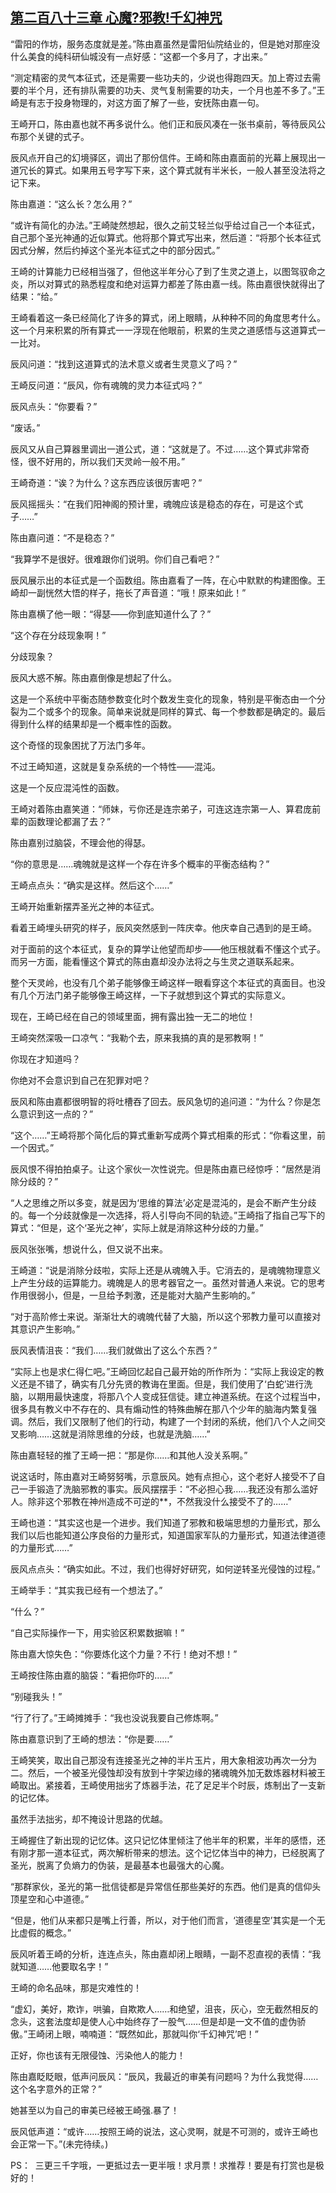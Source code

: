 ## [第二百八十三章 心魔?邪教!千幻神咒](https://www.xxbiquge.com/11_11207/8971876.html)


  “雷阳的作坊，服务态度就是差。”陈由嘉虽然是雷阳仙院结业的，但是她对那座没什么美食的纯科研仙城没有一点好感：“这都一个多月了，才出来。”

  “测定精密的灵气本征式，还是需要一些功夫的，少说也得跑四天。加上寄过去需要的半个月，还有排队需要的功夫、灵气复制需要的功夫，一个月也差不多了。”王崎是有志于投身物理的，对这方面了解了一些，安抚陈由嘉一句。

  王崎开口，陈由嘉也就不再多说什么。他们正和辰风凑在一张书桌前，等待辰风公布那个关键的式子。

  辰风点开自己的幻境驿区，调出了那份信件。王崎和陈由嘉面前的光幕上展现出一道冗长的算式。如果用五号字写下来，这个算式就有半米长，一般人甚至没法将之记下来。

  陈由嘉道：“这么长？怎么用？”

  “或许有简化的办法。”王崎陡然想起，很久之前艾轻兰似乎给过自己一个本征式，自己那个圣光神通的近似算式。他将那个算式写出来，然后道：“将那个长本征式因式分解，然后约掉这个圣光本征式之中的部分因式。”

  王崎的计算能力已经相当强了，但他这半年分心了到了生灵之道上，以图驾驭命之炎，所以对算式的熟悉程度和绝对运算力都差了陈由嘉一线。陈由嘉很快就得出了结果：“给。”

  王崎看着这一条已经简化了许多的算式，闭上眼睛，从种种不同的角度思考什么。这一个月来积累的所有算式一一浮现在他眼前，积累的生灵之道感悟与这道算式一一比对。

  辰风问道：“找到这道算式的法术意义或者生灵意义了吗？”

  王崎反问道：“辰风，你有魂魄的灵力本征式吗？”

  辰风点头：“你要看？”

  “废话。”

  辰风又从自己算器里调出一道公式，道：“这就是了。不过……这个算式非常奇怪，很不好用的，所以我们天灵岭一般不用。”

  王崎奇道：“诶？为什么？这东西应该很厉害吧？”

  辰风摇摇头：“在我们阳神阁的预计里，魂魄应该是稳态的存在，可是这个式子……”

  陈由嘉问道：“不是稳态？”

  “我算学不是很好。很难跟你们说明。你们自己看吧？”

  辰风展示出的本征式是一个函数组。陈由嘉看了一阵，在心中默默的构建图像。王崎却一副恍然大悟的样子，拖长了声音道：“哦！原来如此！”

  陈由嘉横了他一眼：“得瑟——你到底知道什么了？”

  “这个存在分歧现象啊！”

  分歧现象？

  辰风大惑不解。陈由嘉倒像是想起了什么。

  这是一个系统中平衡态随参数变化时个数发生变化的现象，特别是平衡态由一个分裂为二个或多个的现象。简单来说就是同样的算式、每一个参数都是确定的。最后得到什么样的结果却是一个概率性的函数。

  这个奇怪的现象困扰了万法门多年。

  不过王崎知道，这就是复杂系统的一个特性——混沌。

  这是一个反应混沌性的函数。

  王崎对着陈由嘉笑道：“师妹，亏你还是连宗弟子，可连这连宗第一人、算君庞前辈的函数理论都漏了去？”

  陈由嘉别过脑袋，不理会他的得瑟。

  “你的意思是……魂魄就是这样一个存在许多个概率的平衡态结构？”

  王崎点点头：“确实是这样。然后这个……”

  王崎开始重新摆弄圣光之神的本征式。

  看着王崎埋头研究的样子，辰风突然感到一阵庆幸。他庆幸自己遇到的是王崎。

  对于面前的这个本征式，复杂的算学让他望而却步——他压根就看不懂这个式子。而另一方面，能看懂这个算式的陈由嘉却没办法将之与生灵之道联系起来。

  整个天灵岭，也没有几个弟子能够像王崎这样一眼看穿这个本征式的真面目。也没有几个万法门弟子能够像王崎这样，一下子就想到这个算式的实际意义。

  现在，王崎已经在自己的领域里面，拥有露出独一无二的地位！

  王崎突然深吸一口凉气：“我勒个去，原来我搞的真的是邪教啊！”

  你现在才知道吗？

  你绝对不会意识到自己在犯罪对吧？

  辰风和陈由嘉都很明智的将吐槽吞了回去。辰风急切的追问道：“为什么？你是怎么意识到这一点的？”

  “这个……”王崎将那个简化后的算式重新写成两个算式相乘的形式：“你看这里，前一个因式。”

  辰风恨不得拍拍桌子。让这个家伙一次性说完。但是陈由嘉已经惊呼：“居然是消除分歧的？”

  “人之思维之所以多变，就是因为‘思维的算法’必定是混沌的，是会不断产生分歧的。每一个分歧就像是一次选择，将人引导向不同的轨迹。”王崎指了指自己写下的算式：“但是，这个‘圣光之神’，实际上就是消除这种分歧的力量。”

  辰风张张嘴，想说什么，但又说不出来。

  王崎道：“说是消除分歧啦，实际上还是从魂魄入手。它消去的，是魂魄物理意义上产生分歧的运算能力。魂魄是人的思考器官之一。虽然对普通人来说。它的思考作用很弱小，但是，一旦给予刺激，还是能对大脑产生影响的。”

  “对于高阶修士来说。渐渐壮大的魂魄代替了大脑，所以这个邪教力量可以直接对其意识产生影响。”

  辰风表情沮丧：“我们……我们就做出了这么个东西？”

  “实际上也是求仁得仁吧。”王崎回忆起自己最开始的所作所为：“实际上我设定的教义还是不错了，确实有几分先贤的教诲在里面。但是，我们使用了‘白蛇’进行洗脑，以期用最快速度，将那八个人变成狂信徒。建立神道系统。在这个过程当中，很多具有教义中不存在的、具有煽动性的特殊曲解在那八个少年的脑海内繁复强调。然后，我们又限制了他们的行动，构建了一个封闭的系统，他们八个人之间交叉影响……这就是消除思维的分歧，也就是洗脑……”

  陈由嘉轻轻的推了王崎一把：“那是你……和其他人没关系啊。”

  说这话时，陈由嘉对王崎努努嘴，示意辰风。她有点担心，这个老好人接受不了自己一手锻造了洗脑邪教的事实。辰风摆摆手：“不必担心我……我还没有那么滥好人。除非这个邪教在神州造成不可逆的**，不然我没什么接受不了的……”

  王崎也道：“其实这也是一个进步。我们知道了邪教和极端思想的力量形式，那么我们以后也能知道公序良俗的力量形式，知道国家军队的力量形式，知道法律道德的力量形式……”

  辰风点点头：“确实如此。不过，我们也得好好研究，如何逆转圣光侵蚀的过程。”

  王崎举手：“其实我已经有一个想法了。”

  “什么？”

  “自己实际操作一下，用实验区积累数据嘛！”

  陈由嘉大惊失色：“你要炼化这个力量？不行！绝对不想！”

  王崎按住陈由嘉的脑袋：“看把你吓的……”

  “别碰我头！”

  “行了行了。”王崎摊摊手：“我也没说我要自己修炼啊。”

  陈由嘉意识到了王崎的想法：“你是要……”

  王崎笑笑，取出自己那没有连接圣光之神的半片玉片，用大象相波功再次一分为二。然后，一个被圣光侵蚀却没有放到十字架边缘的猪魂魄外加无数炼器材料被王崎取出。紧接着，王崎使用拙劣了炼器手法，花了足足半个时辰，炼制出了一支新的记忆体。

  虽然手法拙劣，却不掩设计思路的优越。

  王崎握住了新出现的记忆体。这只记忆体里倾注了他半年的积累，半年的感悟，还有刚才那一道本征式，两次解析带来的想法。这个记忆体当中的神力，已经脱离了圣光，脱离了负熵力的伪装，是最基本也最强大的心魔。

  “那群家伙，圣光的第一批信徒都是异常信任那些美好的东西。他们是真的信仰头顶星空和心中道德。”

  “但是，他们从来都只是嘴上行善，所以，对于他们而言，‘道德星空’其实是一个无比虚假的概念。”

  辰风听着王崎的分析，连连点头，陈由嘉却闭上眼睛，一副不忍直视的表情：“我就知道……他要取名字！”

  王崎的命名品味，那是灾难性的！

  “虚幻，美好，欺诈，哄骗，自欺欺人……和绝望，沮丧，灰心，空无截然相反的念头，这套法度却是使人心中始终存了一股气……但是却是一文不值的虚伪骄傲。”王崎闭上眼，喃喃道：“既然如此，那就叫你‘千幻神咒’吧！”

  正好，你也该有无限侵蚀、污染他人的能力！

  陈由嘉眨眨眼，低声问辰风：“辰风，我最近的审美有问题吗？为什么我觉得……这个名字意外的正常？”

  她甚至以为自己的审美已经被王崎强.暴了！

  辰风低声道：“或许……按照王崎的说法，这心灵啊，就是不可测的，或许王崎也会正常一下。”(未完待续。)

  PS：  三更三千字哦，一更抵过去一更半哦！求月票！求推荐！要是有打赏也是极好的！
